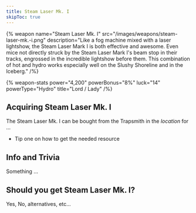 ```yaml
---
title: Steam Laser Mk. I
skipToc: true
---
```


{% weapon
 name="Steam Laser Mk. I"
 src="/images/weapons/steam-laser-mk.-i.png"
 description="Like a fog machine mixed with a laser lightshow, the Steam Laser Mark I is both effective and awesome. Even mice not directly struck by the Steam Laser Mark I's beam stop in their tracks, engrossed in the incredible lightshow before them. This combination of hot and hydro works especially well on the Slushy Shoreline and in the Iceberg."
/%}

{% weapon-stats
 power="4,200"
 powerBonus="8%"
 luck="14"
 powerType="Hydro"
 title="Lord / Lady"
/%}

## Acquiring Steam Laser Mk. I

The Steam Laser Mk. I can be bought from the Trapsmith in the *location* for ...

- Tip one on how to get the needed resource

## Info and Trivia

Something ...

## Should you get Steam Laser Mk. I?

Yes, No, alternatives, etc...
